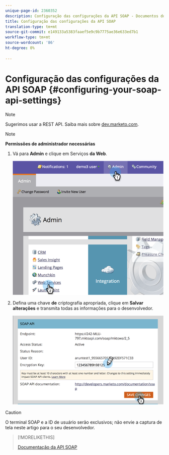 ```yaml
---
unique-page-id: 2360352
description: Configuração das configurações da API SOAP - Documentos do Marketing - Documentação do produto
title: Configuração das configurações da API SOAP
translation-type: tm+mt
source-git-commit: e149133a5383faaef5e9c9b7775ae36e633ed7b1
workflow-type: tm+mt
source-wordcount: '86'
ht-degree: 0%

---
```



# Configuração das configurações da API SOAP {#configuring-your-soap-api-settings}

>[!NOTE]
>
>Sugerimos usar a REST API. Saiba mais sobre [dev.marketo.com](http://developers.marketo.com/documentation/rest/).

>[!NOTE]
>
>**Permissões de administrador necessárias**

1. Vá para **Admin** e clique em Serviços **da Web**.

   ![](assets/image2014-9-19-10-3a58-3a11.png)

1. Defina uma chave **de** criptografia apropriada, clique em **Salvar alterações** e transmita todas as informações para o desenvolvedor.

   ![](assets/image2014-9-19-11-3a0-3a46.png)

>[!CAUTION]
>
>O terminal SOAP e a ID de usuário serão exclusivos; não envie a captura de tela neste artigo para o seu desenvolvedor.

>[!MORELIKETHIS]
>
>[Documentação da API SOAP](http://developers.marketo.com/documentation/soap/)

